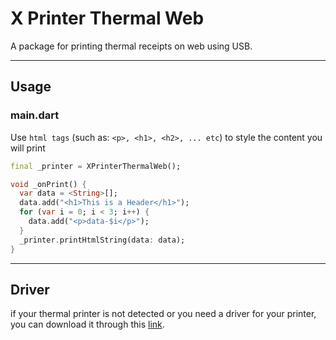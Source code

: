 # X Printer Thermal Web

A package for printing thermal receipts on web using USB.

---
## Usage

### main.dart

Use `html tags` (such as: `<p>, <h1>, <h2>, ... etc`) to style the content you will print

```dart
final _printer = XPrinterThermalWeb();

void _onPrint() {
  var data = <String>[];
  data.add("<h1>This is a Header</h1>");
  for (var i = 0; i < 3; i++) {
    data.add("<p>data-$i</p>");
  }
  _printer.printHtmlString(data: data);
}
```
---

## Driver

if your thermal printer is not detected 
or you need a driver for your printer, 
you can download it through this 
[link](https://github.com/mohbasirudin/driver_printer_thermal).